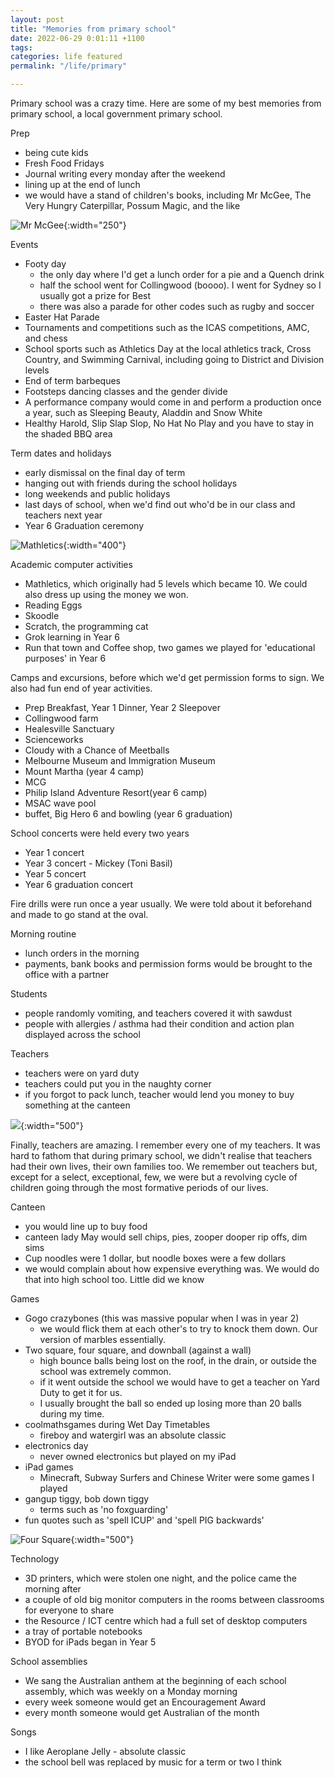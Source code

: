 ```yaml
---
layout: post
title: "Memories from primary school"
date: 2022-06-29 0:01:11 +1100
tags: 
categories: life featured
permalink: "/life/primary"

---
```


Primary school was a crazy time. Here are some of my best memories from primary school, a local government primary school.

Prep
- being cute kids
- Fresh Food Fridays
- Journal writing every monday after the weekend
- lining up at the end of lunch
- we would have a stand of children's books, including Mr McGee, The Very Hungry Caterpillar, Possum Magic, and the like

![Mr McGee](/assets/nostalgia/mr_mcgee.png){:width="250"}

Events
- Footy day
    - the only day where I'd get a lunch order for a pie and a Quench drink
    - half the school went for Collingwood (boooo). I went for Sydney so I usually got a prize for Best 
    - there was also a parade for other codes such as rugby and soccer
- Easter Hat Parade
- Tournaments and competitions such as the ICAS competitions, AMC, and chess
- School sports such as Athletics Day at the local athletics track, Cross Country, and Swimming Carnival, including going to District and Division levels
- End of term barbeques
- Footsteps dancing classes and the gender divide
- A performance company would come in and perform a production once a year, such as Sleeping Beauty, Aladdin and Snow White
- Healthy Harold, Slip Slap Slop, No Hat No Play and you have to stay in the shaded BBQ area

Term dates and holidays
- early dismissal on the final day of term
- hanging out with friends during the school holidays
- long weekends and public holidays
- last days of school, when we'd find out who'd be in our class and teachers next year 
- Year 6 Graduation ceremony

![Mathletics](/assets/nostalgia/mathletics.jpg){:width="400"}  

Academic computer activities
- Mathletics, which originally had 5 levels which became 10. We could also dress up using the money we won.
- Reading Eggs
- Skoodle
- Scratch, the programming cat
- Grok learning in Year 6
- Run that town and Coffee shop, two games we played for 'educational purposes' in Year 6

Camps and excursions, before which we'd get permission forms to sign. We also had fun end of year activities.
- Prep Breakfast, Year 1 Dinner, Year 2 Sleepover
- Collingwood farm
- Healesville Sanctuary
- Scienceworks
- Cloudy with a Chance of Meetballs
- Melbourne Museum and Immigration Museum
- Mount Martha (year 4 camp)
- MCG
- Philip Island Adventure Resort(year 6 camp)
- MSAC wave pool 
- buffet, Big Hero 6 and bowling (year 6 graduation)


School concerts were held every two years
- Year 1 concert
- Year 3 concert - Mickey (Toni Basil)
- Year 5 concert
- Year 6 graduation concert

Fire drills were run once a year usually. We were told about it beforehand and made to go stand at the oval.

Morning routine
- lunch orders in the morning
- payments, bank books and permission forms would be brought to the office with a partner

Students
- people randomly vomiting, and teachers covered it with sawdust
- people with allergies / asthma had their condition and action plan displayed across the school

Teachers
- teachers were on yard duty
- teachers could put you in the naughty corner
- if you forgot to pack lunch, teacher would lend you money to buy something at the canteen

![](/assets/nostalgia/road_map.jpg){:width="500"}

Finally, teachers are amazing. I remember every one of my teachers. It was hard to fathom that during primary school, we didn't realise that teachers had their own lives, their own families too. We remember out teachers but, except for a select, exceptional, few, we were but a revolving cycle of children going through the most formative periods of our lives.

Canteen
- you would line up to buy food
- canteen lady May would sell chips, pies, zooper dooper rip offs, dim sims
- Cup noodles were 1 dollar, but noodle boxes were a few dollars
- we would complain about how expensive everything was. We would do that into high school too. Little did we know

Games
- Gogo crazybones (this was massive popular when I was in year 2)
    - we would flick them at each other's to try to knock them down. Our version of marbles essentially.
- Two square, four square, and downball (against a wall)
    - high bounce balls being lost on the roof, in the drain, or outside the school was extremely common.
    - if it went outside the school we would have to get a teacher on Yard Duty to get it for us.
    - I usually brought the ball so ended up losing more than 20 balls during my time.
- coolmathsgames during Wet Day Timetables
    - fireboy and watergirl was an absolute classic
- electronics day
    - never owned electronics but played on my iPad
- iPad games
    - Minecraft, Subway Surfers and Chinese Writer were some games I played
- gangup tiggy, bob down tiggy
    - terms such as 'no foxguarding'
- fun quotes such as 'spell ICUP' and 'spell PIG backwards'

![Four Square](/assets/nostalgia/four_square.webp){:width="500"}

Technology
- 3D printers, which were stolen one night, and the police came the morning after
- a couple of old big monitor computers in the rooms between classrooms for everyone to share
- the Resource / ICT centre which had a full set of desktop computers
- a tray of portable notebooks
- BYOD for iPads began in Year 5

School assemblies
- We sang the Australian anthem at the beginning of each school assembly, which was weekly on a Monday morning
- every week someone would get an Encouragement Award
- every month someone would get Australian of the month

Songs
- I like Aeroplane Jelly - absolute classic
- the school bell was replaced by music for a term or two I think